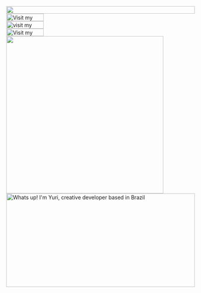 <picture>
  <source media="(prefers-color-scheme: dark)" srcset="https://portfolio-yidate.vercel.app/api/readme?section=top&theme=dark">
  <img src="https://portfolio-yidate.vercel.app/api/readme?section=top&theme=light" width="100%" height="20" align="left">
</picture>
<a target="_blank" href="https://portfolio-yidate.vercel.app">
  <picture>
    <source media="(prefers-color-scheme: dark)" srcset="https://portfolio-yidate.vercel.app/api/readme?section=link-website&theme=dark&i=1" label="Visit">
    <img src="https://portfolio-yidate.vercel.app/api/readme?section=link-website&theme=light&i=1" alt="Visit my portfolio!" width="100" height="20" align="left">
  </picture>
</a>
<img src="data:null;," width="100%" height="0" align="left" alt="">
<a target="_blank" href="https://www.linkedin.com/in/yuirsilva">
  <picture>
    <source media="(prefers-color-scheme: dark)" srcset="https://portfolio-yidate.vercel.app/api/readme?section=link-linkedin&theme=dark&i=2">
    <img src="https://portfolio-yidate.vercel.app/api/readme?section=link-linkedin&theme=light&i=2" alt="visit my Instagram" width="100" height="20" align="left">
  </picture>
</a>
<img src="data:null;," width="100%" height="0" align="left" alt="">
<a target="_blank" href="https://twitter.com/yidxte">
  <picture>
    <source media="(prefers-color-scheme: dark)" srcset="https://portfolio-yidate.vercel.app/api/readme?section=link-twitter&theme=dark&i=3">
    <img src="https://portfolio-yidate.vercel.app/api/readme?section=link-twitter&theme=light&i=3" alt="Visit my Twitter/X profile" width="100" height="20" align="left">
  </picture>
</a>
<img src="data:null;," width="100%" height="0" align="left" alt="">
<picture>
  <source media="(prefers-color-scheme: dark)" srcset="https://portfolio-yidate.vercel.app/api/readme?section=fallback&theme=dark">
  <img src="https://portfolio-yidate.vercel.app/api/readme?section=fallback&theme=light" alt="" width="420" align="left">
</picture>
<picture>
  <source media="(prefers-color-scheme: dark)" srcset="https://portfolio-yidate.vercel.app/api/readme?section=main&theme=dark">
  <img src="https://portfolio-yidate.vercel.app/api/readme?section=main&theme=light" alt="Whats up! I'm Yuri, creative developer based in Brazil" width="100%" height="250" align="left">
</picture>
